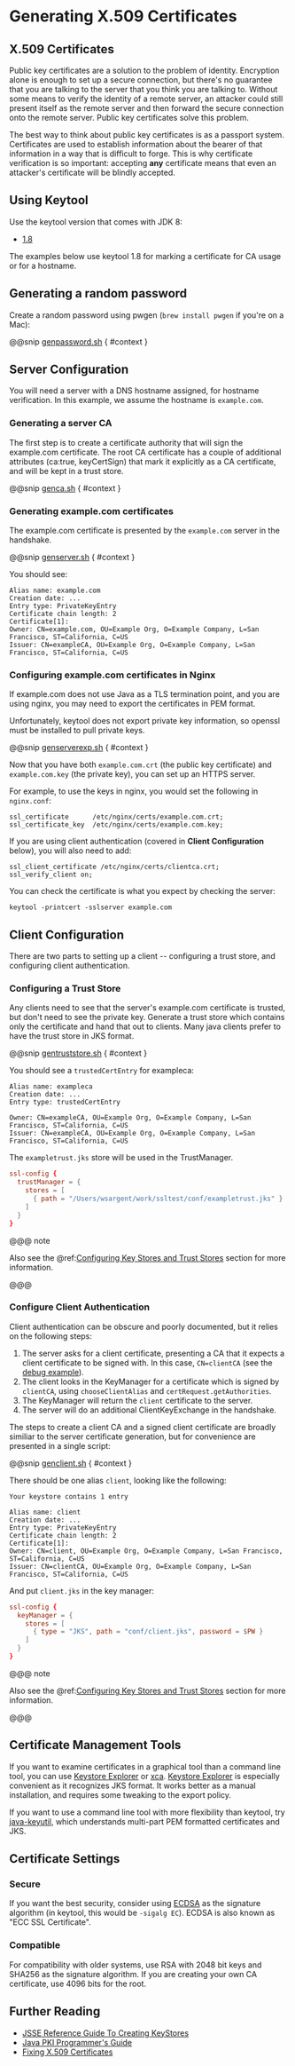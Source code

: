 <a id="certificategeneration"></a>
# Generating X.509 Certificates

## X.509 Certificates

Public key certificates are a solution to the problem of identity.
Encryption alone is enough to set up a secure connection, but there's no
guarantee that you are talking to the server that you think you are
talking to. Without some means to verify the identity of a remote
server, an attacker could still present itself as the remote server and
then forward the secure connection onto the remote server. Public key
certificates solve this problem.

The best way to think about public key certificates is as a passport
system. Certificates are used to establish information about the bearer
of that information in a way that is difficult to forge. This is why
certificate verification is so important: accepting **any** certificate
means that even an attacker's certificate will be blindly accepted.

## Using Keytool

Use the keytool version that comes with JDK 8:

 * [1.8](https://docs.oracle.com/javase/8/docs/technotes/tools/unix/keytool.html)

The examples below use keytool 1.8 for marking a certificate for CA
usage or for a hostname.

## Generating a random password

Create a random password using pwgen (`brew install pwgen` if you're
on a Mac):

@@snip [genpassword.sh](./code/genpassword.sh) { #context }

## Server Configuration

You will need a server with a DNS hostname assigned, for hostname
verification. In this example, we assume the hostname is
`example.com`.

### Generating a server CA

The first step is to create a certificate authority that will sign the
example.com certificate. The root CA certificate has a couple of
additional attributes (ca:true, keyCertSign) that mark it explicitly as
a CA certificate, and will be kept in a trust store.

@@snip [genca.sh](./code/genca.sh) { #context }

### Generating example.com certificates

The example.com certificate is presented by the `example.com` server
in the handshake.

@@snip [genserver.sh](./code/genserver.sh) { #context }

You should see:

```
Alias name: example.com
Creation date: ...
Entry type: PrivateKeyEntry
Certificate chain length: 2
Certificate[1]:
Owner: CN=example.com, OU=Example Org, O=Example Company, L=San Francisco, ST=California, C=US
Issuer: CN=exampleCA, OU=Example Org, O=Example Company, L=San Francisco, ST=California, C=US
```

### Configuring example.com certificates in Nginx

If example.com does not use Java as a TLS termination point, and you are
using nginx, you may need to export the certificates in PEM format.

Unfortunately, keytool does not export private key information, so
openssl must be installed to pull private keys.

@@snip [genserverexp.sh](./code/genserverexp.sh) { #context }

Now that you have both `example.com.crt` (the public key certificate)
and `example.com.key` (the private key), you can set up an HTTPS
server.

For example, to use the keys in nginx, you would set the following in
`nginx.conf`:

```
ssl_certificate      /etc/nginx/certs/example.com.crt;
ssl_certificate_key  /etc/nginx/certs/example.com.key;
```

If you are using client authentication (covered in **Client
Configuration** below), you will also need to add:

```
ssl_client_certificate /etc/nginx/certs/clientca.crt;
ssl_verify_client on;
```

You can check the certificate is what you expect by checking the server:

```
keytool -printcert -sslserver example.com
```

## Client Configuration

There are two parts to setting up a client -- configuring a trust store,
and configuring client authentication.

### Configuring a Trust Store

Any clients need to see that the server's example.com certificate is
trusted, but don't need to see the private key. Generate a trust store
which contains only the certificate and hand that out to clients. Many
java clients prefer to have the trust store in JKS format.

@@snip [gentruststore.sh](./code/gentruststore.sh) { #context }

You should see a `trustedCertEntry` for exampleca:

```
Alias name: exampleca
Creation date: ...
Entry type: trustedCertEntry

Owner: CN=exampleCA, OU=Example Org, O=Example Company, L=San Francisco, ST=California, C=US
Issuer: CN=exampleCA, OU=Example Org, O=Example Company, L=San Francisco, ST=California, C=US
```

The `exampletrust.jks` store will be used in the TrustManager.

```conf
ssl-config {
  trustManager = {
    stores = [
      { path = "/Users/wsargent/work/ssltest/conf/exampletrust.jks" }
    ]
  }
}
```

@@@ note

Also see the @ref:[Configuring Key Stores and Trust Stores](KeyStores.md#keystores) section for more information.

@@@

### Configure Client Authentication

Client authentication can be obscure and poorly documented, but it
relies on the following steps:

 1. The server asks for a client certificate, presenting a CA that it
expects a client certificate to be signed with. In this case,
`CN=clientCA` (see the [debug
example](https://docs.oracle.com/javase/8/docs/technotes/guides/security/jsse/ReadDebug.html)).
 2. The client looks in the KeyManager for a certificate which is signed
by `clientCA`, using `chooseClientAlias` and
`certRequest.getAuthorities`.
 3. The KeyManager will return the `client` certificate to the server.
 4. The server will do an additional ClientKeyExchange in the handshake.

The steps to create a client CA and a signed client certificate are
broadly similiar to the server certificate generation, but for
convenience are presented in a single script:

@@snip [genclient.sh](./code/genclient.sh) { #context }

There should be one alias `client`, looking like the following:

```
Your keystore contains 1 entry

Alias name: client
Creation date: ...
Entry type: PrivateKeyEntry
Certificate chain length: 2
Certificate[1]:
Owner: CN=client, OU=Example Org, O=Example Company, L=San Francisco, ST=California, C=US
Issuer: CN=clientCA, OU=Example Org, O=Example Company, L=San Francisco, ST=California, C=US
```

And put `client.jks` in the key manager:

```conf
ssl-config {
  keyManager = {
    stores = [
      { type = "JKS", path = "conf/client.jks", password = $PW }
    ]
  }
}
```

@@@ note

Also see the @ref:[Configuring Key Stores and Trust Stores](KeyStores.md#keystores) section for more information.

@@@

## Certificate Management Tools

If you want to examine certificates in a graphical tool than a command
line tool, you can use [Keystore
Explorer](http://keystore-explorer.sourceforge.net/) or
[xca](http://sourceforge.net/projects/xca/). [Keystore
Explorer](http://keystore-explorer.sourceforge.net/) is especially
convenient as it recognizes JKS format. It works better as a manual
installation, and requires some tweaking to the export policy.

If you want to use a command line tool with more flexibility than
keytool, try [java-keyutil](https://code.google.com/p/java-keyutil/),
which understands multi-part PEM formatted certificates and JKS.

## Certificate Settings

### Secure

If you want the best security, consider using
[ECDSA](https://blog.cloudflare.com/ecdsa-the-digital-signature-algorithm-of-a-better-internet)
as the signature algorithm (in keytool, this would be `-sigalg EC`).
ECDSA is also known as "ECC SSL Certificate".

### Compatible

For compatibility with older systems, use RSA with 2048 bit keys and
SHA256 as the signature algorithm. If you are creating your own CA
certificate, use 4096 bits for the root.

## Further Reading

 * [JSSE Reference Guide To Creating
KeyStores](https://docs.oracle.com/javase/8/docs/technotes/guides/security/jsse/JSSERefGuide.html#CreateKeystore)
 * [Java PKI Programmer's
Guide](https://docs.oracle.com/javase/8/docs/technotes/guides/security/certpath/CertPathProgGuide.html)
 * [Fixing X.509
Certificates](https://tersesystems.com/2014/03/20/fixing-x509-certificates/)
